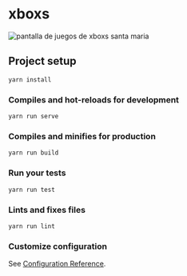 # xboxs

![pantalla de juegos de xboxs santa maria](https://doc-14-90-docs.googleusercontent.com/docs/securesc/ha0ro937gcuc7l7deffksulhg5h7mbp1/jlo24ur768k6ikh1e2irf8do156b5jak/1561708800000/10862258352199930556/*/1SvPL-ppQRXWzsvpGWqfj9DYrgrjK-k87)

## Project setup
```
yarn install
```

### Compiles and hot-reloads for development
```
yarn run serve
```

### Compiles and minifies for production
```
yarn run build
```

### Run your tests
```
yarn run test
```

### Lints and fixes files
```
yarn run lint
```

### Customize configuration
See [Configuration Reference](https://cli.vuejs.org/config/).
